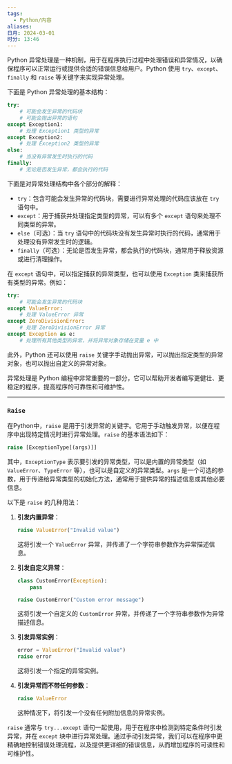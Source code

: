 ```yaml
---
tags:
  - Python/内容
aliases: 
日月: 2024-03-01
时分: 13:46
---
```

Python 异常处理是一种机制，用于在程序执行过程中处理错误和异常情况，以确保程序可以正常运行或提供合适的错误信息给用户。Python 使用 `try`、`except`、`finally` 和 `raise` 等关键字来实现异常处理。

下面是 Python 异常处理的基本结构：

```python
try:
    # 可能会发生异常的代码块
    # 可能会抛出异常的语句
except Exception1:
    # 处理 Exception1 类型的异常
except Exception2:
    # 处理 Exception2 类型的异常
else:
    # 当没有异常发生时执行的代码
finally:
    # 无论是否发生异常，都会执行的代码
```

下面是对异常处理结构中各个部分的解释：

- `try`：包含可能会发生异常的代码块，需要进行异常处理的代码应该放在 `try` 语句中。
- `except`：用于捕获并处理指定类型的异常，可以有多个 `except` 语句来处理不同类型的异常。
- `else`（可选）：当 `try` 语句中的代码块没有发生异常时执行的代码，通常用于处理没有异常发生时的逻辑。
- `finally`（可选）：无论是否发生异常，都会执行的代码块，通常用于释放资源或进行清理操作。

在 `except` 语句中，可以指定捕获的异常类型，也可以使用 `Exception` 类来捕获所有类型的异常。例如：

```python
try:
    # 可能会发生异常的代码块
except ValueError:
    # 处理 ValueError 异常
except ZeroDivisionError:
    # 处理 ZeroDivisionError 异常
except Exception as e:
    # 处理所有其他类型的异常，并将异常对象存储在变量 e 中
```

此外，Python 还可以使用 `raise` 关键字手动抛出异常，可以抛出指定类型的异常对象，也可以抛出自定义的异常对象。

异常处理是 Python 编程中非常重要的一部分，它可以帮助开发者编写更健壮、更稳定的程序，提高程序的可靠性和可维护性。

---
### `Raise`
在Python中，`raise` 是用于引发异常的关键字。它用于手动触发异常，以便在程序中出现特定情况时进行异常处理。`raise` 的基本语法如下：

```python
raise [ExceptionType[(args)]]
```

其中，`ExceptionType` 表示要引发的异常类型，可以是内置的异常类型（如 `ValueError`、`TypeError` 等），也可以是自定义的异常类型。`args` 是一个可选的参数，用于传递给异常类型的初始化方法，通常用于提供异常的描述信息或其他必要信息。

以下是 `raise` 的几种用法：

1. **引发内置异常**：
   
   ```python
   raise ValueError("Invalid value")
   ```

   这将引发一个 `ValueError` 异常，并传递了一个字符串参数作为异常描述信息。

2. **引发自定义异常**：

   ```python
   class CustomError(Exception):
       pass

   raise CustomError("Custom error message")
   ```

   这将引发一个自定义的 `CustomError` 异常，并传递了一个字符串参数作为异常描述信息。

3. **引发异常实例**：

   ```python
   error = ValueError("Invalid value")
   raise error
   ```

   这将引发一个指定的异常实例。

4. **引发异常而不带任何参数**：

   ```python
   raise ValueError
   ```

   这种情况下，将引发一个没有任何附加信息的异常实例。

`raise` 通常与 `try...except` 语句一起使用，用于在程序中检测到特定条件时引发异常，并在 `except` 块中进行异常处理。通过手动引发异常，我们可以在程序中更精确地控制错误处理流程，以及提供更详细的错误信息，从而增加程序的可读性和可维护性。
